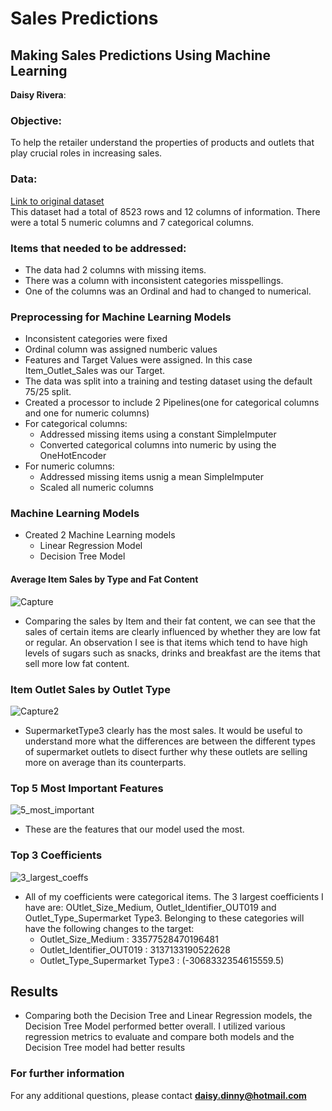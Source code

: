 # Sales Predictions
## Making Sales Predictions Using Machine Learning 
**Daisy Rivera**: 
### Objective:
To help the retailer understand the properties of products and outlets that play crucial roles in increasing sales.
### Data:
[Link to original dataset](https://datahack.analyticsvidhya.com/contest/practice-problem-big-mart-sales-iii/) <br>
This dataset had a total of 8523 rows and 12 columns of information. There were a total 5 numeric columns and 7 categorical columns.

### Items that needed to be addressed: 
-  The data had 2 columns with missing items.
-  There was a column with inconsistent categories misspellings.
-  One of the columns was an Ordinal and had to changed to numerical.

### Preprocessing for Machine Learning Models
- Inconsistent categories were fixed
- Ordinal column was assigned numberic values
- Features and Target Values were assigned. In this case Item_Outlet_Sales was our Target.
- The data was split into a training and testing dataset using the default 75/25 split.
- Created a processor to include 2 Pipelines(one for categorical columns and one for numeric columns)
 - For categorical columns:
   - Addressed missing items using a constant SimpleImputer 
   - Converted categorical columns into numeric by using the OneHotEncoder
 - For numeric columns:
   - Addressed missing items usnig a mean SimpleImputer
   - Scaled all numeric columns
 
 ### Machine Learning Models
 - Created 2 Machine Learning models
   - Linear Regression Model
   - Decision Tree Model
   
 #### Average Item Sales by Type and Fat Content
![Capture](https://user-images.githubusercontent.com/122565297/224843606-a74eef3e-0c32-43ee-b561-9f9a0e70d174.PNG) 
- Comparing the sales by Item and their fat content, we can see that the sales of certain items are clearly influenced by whether they are low fat or regular. An observation I see is that items which tend to have high levels of sugars such as snacks, drinks and breakfast are the items that sell more low fat content.

### Item Outlet Sales by Outlet Type
![Capture2](https://user-images.githubusercontent.com/122565297/224844265-cc837f94-4593-40bf-8a87-d96bcef0915b.PNG)
- SupermarketType3 clearly has the most sales. It would be useful to understand more what the differences are between the different types of supermarket outlets to disect further why these outlets are selling more on average than its counterparts.

### Top 5 Most Important Features
![5_most_important](https://github.com/daisy-rivera/Sales-Predictions/assets/122565297/f922d1b4-f2d2-4396-bfc9-824ae85d84e8)
- These are the features that our model used the most.

### Top 3 Coefficients
![3_largest_coeffs](https://github.com/daisy-rivera/Sales-Predictions/assets/122565297/3858377f-b03b-4209-ab1b-eb077fc8c200)
- All of my coefficients were categorical items. The 3 largest coefficients I have are: OUtlet_Size_Medium, Outlet_Identifier_OUT019 and Outlet_Type_Supermarket Type3. Belonging to these categories will have the following changes to the target:
  - Outlet_Size_Medium : 33577528470196481 
  - Outlet_Identifier_OUT019 : 3137133190522628
  - Outlet_Type_Supermarket Type3 : (-3068332354615559.5)

## Results
- Comparing both the Decision Tree and Linear Regression models, the Decision Tree Model performed better overall. I utilized various regression metrics to evaluate and compare both models and the Decision Tree model had better results

### For further information
For any additional questions, please contact **daisy.dinny@hotmail.com**
